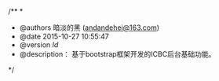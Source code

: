 /**
 * 
 * @authors 暗淡的黑 (andandehei@163.com)
 * @date    2015-10-27 10:55:47
 * @version $Id$
 * @description： 基于bootstrap框架开发的ICBC后台基础功能。

 */
